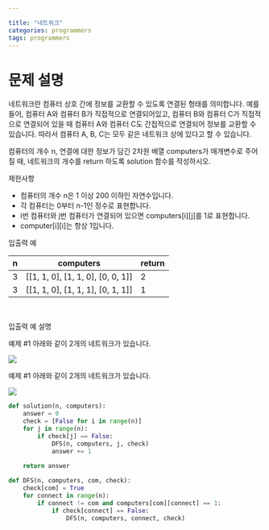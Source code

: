 ```yaml
---

title: "네트워크"
categories: programmers
tags: programmers
---
```

# 문제 설명

네트워크란 컴퓨터 상호 간에 정보를 교환할 수 있도록 연결된 형태를 의미합니다. 예를 들어, 컴퓨터 A와 컴퓨터 B가 직접적으로 연결되어있고, 컴퓨터 B와 컴퓨터 C가 직접적으로 연결되어 있을 때 컴퓨터 A와 컴퓨터 C도 간접적으로 연결되어 정보를 교환할 수 있습니다. 따라서 컴퓨터 A, B, C는 모두 같은 네트워크 상에 있다고 할 수 있습니다.

컴퓨터의 개수 n, 연결에 대한 정보가 담긴 2차원 배열 computers가 매개변수로 주어질 때, 네트워크의 개수를 return 하도록 solution 함수를 작성하시오.

제한사항

- 컴퓨터의 개수 n은 1 이상 200 이하인 자연수입니다.
- 각 컴퓨터는 0부터 n-1인 정수로 표현합니다.
- i번 컴퓨터와 j번 컴퓨터가 연결되어 있으면 computers[i][j]를 1로 표현합니다.
- computer[i][i]는 항상 1입니다.

입출력 예

| n | computers                         | return |
| - | --------------------------------- | ------ |
| 3 | [[1, 1, 0], [1, 1, 0], [0, 0, 1]] | 2      |
| 3 | [[1, 1, 0], [1, 1, 1], [0, 1, 1]] | 1      |

<br>

입출력 예 설명

예제 #1
아래와 같이 2개의 네트워크가 있습니다.

![](https://grepp-programmers.s3.amazonaws.com/files/ybm/5b61d6ca97/cc1e7816-b6d7-4649-98e0-e95ea2007fd7.png)

예제 #1
아래와 같이 2개의 네트워크가 있습니다.

![](https://grepp-programmers.s3.amazonaws.com/files/ybm/7554746da2/edb61632-59f4-4799-9154-de9ca98c9e55.png)

```python
def solution(n, computers):
    answer = 0
    check = [False for i in range(n)]
    for j in range(n):
        if check[j] == False:
            DFS(n, computers, j, check)
            answer += 1
          
    return answer

def DFS(n, computers, com, check):
    check[com] = True
    for connect in range(n):
        if connect != com and computers[com][connect] == 1:
            if check[connect] == False:
                DFS(n, computers, connect, check)
```
